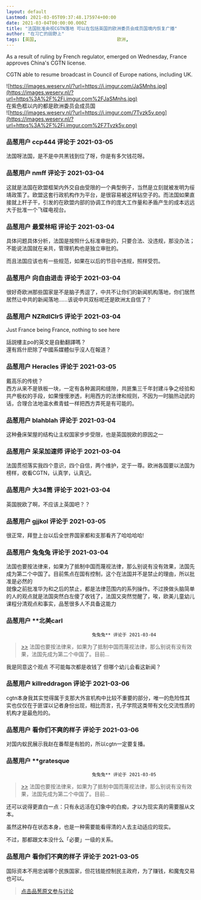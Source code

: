 ```yaml
---
layout: default
Lastmod: 2021-03-05T09:37:48.175974+00:00
date: 2021-03-04T00:00:00.000Z
title: "法国批准央视CGTN落地 可以在包括英国的欧洲委员会成员国境内恢复广播"
author: "在习亡的田野上"
tags: [英国,								欧洲,								法国,								中共,								官媒,								CGTN]
---
```


As a result of ruling by French regulator, emerged on Wednesday, France approves China's CGTN license.  
  
CGTN able to resume broadcast in Council of Europe nations, including UK.  
  
![https://images.weserv.nl/?url=https://i.imgur.com/JaSMnhs.jpg](https://images.weserv.nl/?url=https%3A%2F%2Fi.imgur.com%2FJaSMnhs.jpg)  
在紫色框以内的都是欧洲委员会成员国  
![https://images.weserv.nl/?url=https://i.imgur.com/7Tvzk5v.png](https://images.weserv.nl/?url=https%3A%2F%2Fi.imgur.com%2F7Tvzk5v.png)

            
### 品葱用户 **ccp444** 评论于 2021-03-05
        
法国呀法国，是不是中共黑钱到位了呀，你是有多欠钱花呀。
        


            
### 品葱用户 **nmff** 评论于 2021-03-04
        
这就是法国在欧盟框架内外交自由受限的一个典型例子，当然是立刻就被发明为绥靖政策了。欧盟这套行政机构作为平台，是很容易被这样钻空子的。而法国如果直接就上杆子干，引发的在欧盟内部的协调工作的庞大工作量和矛盾产生的成本远远大于批准一个飞碟电视台。
        


            
### 品葱用户 **最爱林昭** 评论于 2021-03-04
        
具体问题具体分析，法国是按照什么标准审批的，只要合法、没违规，那没办法；不能说法国就在亲共，管理机构也是独立审批的。  
  
而且法国应该也有一些规范，如果在以后的节目中违规，照样受罚。
        


            
### 品葱用户 **向自由进击** 评论于 2021-03-04
        
很好奇欧洲那些国家是不是脑子秀逗了，中共不让你们的新闻机构落地，你们居然居然让中共的新闻落地......该说中共双标呢还是欧洲太自信了？
        


            
### 品葱用户 **NZRdlClr5** 评论于 2021-03-04
        
Just France being France, nothing to see here  
  
話説樓主po的英文是自動翻譯嗎？  
還有爲什麽除了中國系媒體似乎沒人在報道？
        


            
### 品葱用户 **Heracles** 评论于 2021-03-05
        
戴高乐的传统？  
西方从来不是铁板一块，一定有各种漏洞和缝隙，共匪集三千年封建斗争之经验和共产极权的手段，如果慢慢渗透，利用西方的法律和规则，不因为一时脑热动武的话，合理合法地温水煮青蛙一样把西方弄死是有可能的。
        


            
### 品葱用户 **blahblah** 评论于 2021-03-04
        
这种叠床架屋的结构让主权国家步步受限，也是英国脱欧的原因之一
        


            
### 品葱用户 **呆呆加速师** 评论于 2021-03-04
        
法国贯彻落实我四个意识，四个自信，两个维护，定于一尊。欧洲各国要以法国为榜样，收看CGTN，认真学，认真记。
        


            
### 品葱用户 **大34筒** 评论于 2021-03-04
        
英国脱欧了啊，不应该上英国吧？？
        


            
### 品葱用户 **gjjkol** 评论于 2021-03-05
        
很正常，拜登上台以后全世界国家都和支那看齐了哈哈哈哈!
        


            
### 品葱用户 **兔兔兔** 评论于 2021-03-04
        
法国也要按法律来，如果为了抵制中国而蔑视法律，那么别说有没有效果，法国先成为第二个中国了。目前焦点在国有控制，这个在法国并不是禁止的理由，所以批准是必然的  
就像之前批准华为和之后的禁止，都是法律范围内的系列操作。不过换做头脑简单的人的观点就是法国突然白左傻了收钱了，法国又突然觉醒了，唉，欧美儿童幼儿课程分清观点和事实，品葱很多人不具备这能力
        


            
### 品葱用户 **北美carl				
									兔兔兔** 评论于 2021-03-04
        
> [\>>]( "/article/item_id-610776#") 法国也要按法律来，如果为了抵制中国而蔑视法律，那么别说有没有效果，法国先成为第二个中国了。目前...

  
我是同意这个观点 不可能每次都是收钱了 但哪个幼儿会看这新闻？
        


            
### 品葱用户 **killreddragon** 评论于 2021-03-06
        
cgtn本身我其实觉得属于支那大外宣机构中比较不重要的部分，唯一的危险性其实也仅仅在于匪谍以记者身份出现，相比而言，孔子学院这类带有文化交流性质的机构才是最危险的。
        


            
### 品葱用户 **看你们不爽的样子** 评论于 2021-03-06
        
对国内蚁民展示我赵在番帮是有脸的，所以cgtn一定要复播。
        


            
### 品葱用户 **gratesque				
									兔兔兔** 评论于 2021-03-05
        
> [\>>]( "/article/item_id-610776#") 法国也要按法律来，如果为了抵制中国而蔑视法律，那么别说有没有效果，法国先成为第二个中国了。目前...

  
  
还可以说得更直白一点：只有永远活在幻象中的白痴，才以为现实真的需要服从文本。  
  
虽然这种存在状态本身，也是一种需要能看得清的人去主动适应的现实。  
  
不过，那都跟文本没什么「必要」一级的关系。
        


            
### 品葱用户 **看你们不爽的样子** 评论于 2021-03-05
        
国际资本不用忠诚哪个民族国家，但花钱能控制民主政府，为了赚钱，和魔鬼交易也可以。
        






> [点击品葱原文参与讨论](https://pincong.rocks/article/30086)

